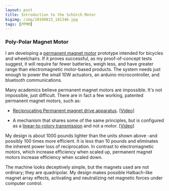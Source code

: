 ```yaml
---
layout: post
title: Introduction to the Schürch Motor
bigimg: /img/20190815_181346.jpg
tags: [PPMM]
---
```


### Poly-Polar Magnet Motor 

I am developing a [permanent magnet motor](/tags#PPMM) prototype intended for bicycles and wheelchairs. If it proves successful, as my proof-of-concept tests suggest, it will require far fewer batteries, weigh less, and have greater range than electromagnetic motor-based products. The system needs just enough to power the small 10W actuators, an arduino microcontroller, and bluetooth communications. 

Many academics believe permanent magnet motors are impossible. It's not impossible, just difficult. There are in fact a few working, patented permanent magnet motors, such as:

- [Reciprocating Permanent magnet drive apparatus](https://patents.google.com/patent/US8487484B1/en). [[Video](https://www.youtube.com/watch?v=eBtxjyD01lo)]

- A mechanism that shares some of the same principles, but is configured as a [linear-to-rotory transmission](https://www.magnamotorusa.com/) and not a motor. [[Video](https://www.magnamotorusa.com/video.html)]

My design is about 1000 pounds lighter than the units shown above -and possibly 100 times more efficient. It is less than 10 pounds and eliminates the inherent power loss of reciprocation. In contrast to electromagnetic motors, which increase efficiency when scaled up, permanent magnet motors increase efficiency when scaled down.

The machine looks deceptively simple, but the magnets used are not ordinary; they are quadripolar. My design makes possible Halbach-like magnet array effects, activating and neutralizing net magnetic forces under computer control.
